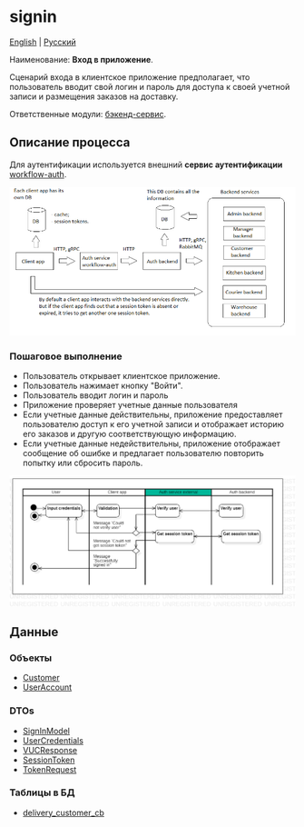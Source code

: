 # signin

[English](signin.md) | [Русский](signin.ru.md)

Наименование: **Вход в приложение**.

Сценарий входа в клиентское приложение предполагает, что пользователь вводит свой логин и пароль для доступа к своей учетной записи и размещения заказов на доставку.

Ответственные модули: [бэкенд-сервис](../../backend/authbackend.md).

## Описание процесса

Для аутентификации используется внешний **сервис аутентификации** [workflow-auth](https://github.com/alexeysp11/workflow-auth).

![authentication](../../img/authentication.png)

### Пошаговое выполнение 

- Пользователь открывает клиентское приложение.
- Пользователь нажимает кнопку "Войти".
- Пользователь вводит логин и пароль
- Приложение проверяет учетные данные пользователя
- Если учетные данные действительны, приложение предоставляет пользователю доступ к его учетной записи и отображает историю его заказов и другую соответствующую информацию.
- Если учетные данные недействительны, приложение отображает сообщение об ошибке и предлагает пользователю повторить попытку или сбросить пароль.

![flowchart-signin](https://github.com/alexeysp11/workflow-auth/raw/main/docs/img/flowchart-signin.png)

## Данные

### Объекты 

- [Customer](https://github.com/alexeysp11/workflow-lib/blob/main/src/Models/Business/Customers/Customer.cs)
- [UserAccount](https://github.com/alexeysp11/workflow-lib/blob/main/src/Models/Business/InformationSystem/UserAccount.cs)

### DTOs

- [SignInModel](https://github.com/alexeysp11/workflow-auth/blob/main/models/NetworkParameters/SignInModel.cs)
- [UserCredentials](https://github.com/alexeysp11/workflow-auth/blob/main/models/NetworkParameters/UserCredentials.cs)
- [VUCResponse](https://github.com/alexeysp11/workflow-auth/blob/main/models/NetworkParameters/VUCResponse.cs)
- [SessionToken](https://github.com/alexeysp11/workflow-auth/blob/main/models/NetworkParameters/SessionToken.cs)
- [TokenRequest](https://github.com/alexeysp11/workflow-auth/blob/main/models/NetworkParameters/TokenRequest.cs)

### Таблицы в БД

- [delivery_customer_cb](../../dbtables/customer/delivery_customer_cb.md)
